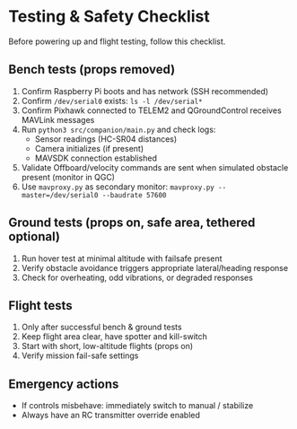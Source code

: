 # Testing & Safety Checklist

Before powering up and flight testing, follow this checklist.

## Bench tests (props removed)
1. Confirm Raspberry Pi boots and has network (SSH recommended)
2. Confirm `/dev/serial0` exists: `ls -l /dev/serial*`
3. Confirm Pixhawk connected to TELEM2 and QGroundControl receives MAVLink messages
4. Run `python3 src/companion/main.py` and check logs:
   - Sensor readings (HC-SR04 distances)
   - Camera initializes (if present)
   - MAVSDK connection established
5. Validate Offboard/velocity commands are sent when simulated obstacle present (monitor in QGC)
6. Use `mavproxy.py` as secondary monitor: `mavproxy.py --master=/dev/serial0 --baudrate 57600`

## Ground tests (props on, safe area, tethered optional)
1. Run hover test at minimal altitude with failsafe present
2. Verify obstacle avoidance triggers appropriate lateral/heading response
3. Check for overheating, odd vibrations, or degraded responses

## Flight tests
1. Only after successful bench & ground tests
2. Keep flight area clear, have spotter and kill-switch
3. Start with short, low-altitude flights (props on)
4. Verify mission fail-safe settings

## Emergency actions
- If controls misbehave: immediately switch to manual / stabilize
- Always have an RC transmitter override enabled
